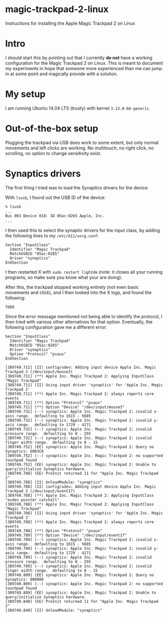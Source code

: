 # magic-trackpad-2-linux
Instructions for installing the Apple Magic Trackpad 2 on Linux

# Intro

I should start this by pointing out that I currently **do not** have a working configuration for the Magic Trackpad 2 on Linux. This is meant to document my experiments in hope that someone more experienced than me can jump in at some point and magically provide with a solution.

# My setup

I am running Ubuntu 14.04 LTS (trusty) with kernel `3.13.0-66-generic`.

# Out-of-the-box setup

Plugging the trackpad via USB does work to some extent, but only normal movements and left clicks are working. No multitouch, no right click, no scrolling, no option to change sensitivity exist.

# Synaptics drivers

The first thing I tried was to load the Synaptics drivers for the device.

With `lsusb`, I found out the USB ID of the device:

```bash
% lsusb
...
Bus 003 Device 018: ID 05ac:0265 Apple, Inc. 
...
```

I then used this to select the synaptic drivers for the input class, by adding the following lines to my `/etc/X11/xorg.conf`:

```
Section "InputClass"
  Identifier "Magic Trackpad"
  MatchUSBID "05ac:0265"
  Driver "synaptics"
EndSection
```

I then restarted X with `sudo restart lightdm` (note: it closes all your running programs, so make sure you know what your are doing).

After this, the trackpad stopped working entirely (not even basic movements and click), and I then looked into the X logs, and found the following:

```
TODO
```

Since the error message mentioned not being able to identify the protocol, I then tried with various other alternatives for that option. Eventually, the following configuration gave me a different error:

```
Section "InputClass"
  Identifier "Magic Trackpad"
  MatchUSBID "05ac:0265"
  Driver "synaptics"
  Option "Protocol" "psaux"
EndSection
```

```
[389749.711] (II) config/udev: Adding input device Apple Inc. Magic Trackpad 2 (/dev/input/mouse3)
[389749.711] (**) Apple Inc. Magic Trackpad 2: Applying InputClass "Magic Trackpad"
[389749.711] (II) Using input driver 'synaptics' for 'Apple Inc. Magic Trackpad 2'
[389749.711] (**) Apple Inc. Magic Trackpad 2: always reports core events
[389749.711] (**) Option "Protocol" "psaux"
[389749.711] (**) Option "Device" "/dev/input/mouse3"
[389749.732] (--) synaptics: Apple Inc. Magic Trackpad 2: invalid x-axis range.  defaulting to 1615 - 5685
[389749.732] (--) synaptics: Apple Inc. Magic Trackpad 2: invalid y-axis range.  defaulting to 1729 - 4171
[389749.732] (--) synaptics: Apple Inc. Magic Trackpad 2: invalid pressure range.  defaulting to 0 - 255
[389749.732] (--) synaptics: Apple Inc. Magic Trackpad 2: invalid finger width range.  defaulting to 0 - 15
[389749.752] (EE) synaptics: Apple Inc. Magic Trackpad 2: Query no Synaptics: 6003C8
[389749.752] (--) synaptics: Apple Inc. Magic Trackpad 2: no supported touchpad found
[389749.752] (EE) synaptics: Apple Inc. Magic Trackpad 2: Unable to query/initialize Synaptics hardware.
[389749.788] (EE) PreInit returned 11 for "Apple Inc. Magic Trackpad 2"
[389749.788] (II) UnloadModule: "synaptics"
[389749.788] (II) config/udev: Adding input device Apple Inc. Magic Trackpad 2 (/dev/input/event17)
[389749.788] (**) Apple Inc. Magic Trackpad 2: Applying InputClass "evdev pointer catchall"
[389749.788] (**) Apple Inc. Magic Trackpad 2: Applying InputClass "Magic Trackpad"
[389749.788] (II) Using input driver 'synaptics' for 'Apple Inc. Magic Trackpad 2'
[389749.788] (**) Apple Inc. Magic Trackpad 2: always reports core events
[389749.788] (**) Option "Protocol" "psaux"
[389749.789] (**) Option "Device" "/dev/input/event17"
[389749.789] (--) synaptics: Apple Inc. Magic Trackpad 2: invalid x-axis range.  defaulting to 1615 - 5685
[389749.789] (--) synaptics: Apple Inc. Magic Trackpad 2: invalid y-axis range.  defaulting to 1729 - 4171
[389749.789] (--) synaptics: Apple Inc. Magic Trackpad 2: invalid pressure range.  defaulting to 0 - 255
[389749.789] (--) synaptics: Apple Inc. Magic Trackpad 2: invalid finger width range.  defaulting to 0 - 15
[389749.809] (EE) synaptics: Apple Inc. Magic Trackpad 2: Query no Synaptics: 000000
[389749.809] (--) synaptics: Apple Inc. Magic Trackpad 2: no supported touchpad found
[389749.809] (EE) synaptics: Apple Inc. Magic Trackpad 2: Unable to query/initialize Synaptics hardware.
[389749.840] (EE) PreInit returned 11 for "Apple Inc. Magic Trackpad 2"
[389749.840] (II) UnloadModule: "synaptics"
```
